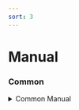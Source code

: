 ```yaml
---
sort: 3
---
```


# Manual

### Common
<details>
<summary>Common Manual</summary>
<div markdown="1">

![image](/assets/images/Common.png)

## 응용프로그램>사용자정의

<details>
<summary>응용프로그램 사용자정의 등록필터</summary>
<div markdown="1">


> *PLURA V5에서 수집하고 있는 응요프로그램 사용자정의 전체로그를 활용하여 사용자가 직접 원하는 시스템 필터를 만들 수 있습니다*


◆ 응용프로그램 사용자정의 필터 등록
![image](/assets/images/Common_02.png)

▣ 필터등록 DEMO : **[http://blog.plura.io/?p=14275](http://blog.plura.io/?p=14275)**
</div>
</details>

</div>
</details>